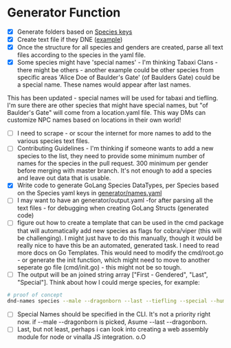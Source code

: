# Generator Function

 - [x] Generate folders based on [Species keys](https://github.com/audstanley/DnD-Name-Generator-Binary/blob/main/cmd/generator/names.yaml)
 - [x] Create text file if they DNE ([example](https://github.com/audstanley/DnD-Name-Generator-Binary/blob/main/cmd/generator/Aarakocra/Aarakocra-MaleFirst.txt))
 - [x] Once the structure for all species and genders are created, parse all text files according to the species in the yaml file.
 - [x] Some species might have 'special names' - I'm thinking Tabaxi Clans - there might be others - another example could be other species from specific areas 'Alice Doe of Baulder's Gate' (of Baulders Gate) could be a special name. These names would appear after last names.

This has been updated - special names will be used for tabaxi and tiefling. I'm sure there are other species that might have special names, but "of Baulder's Gate" will come from a location.yaml file. This way DMs can customize NPC names based on locations in their own world!

 - [ ] I need to scrape - or scour the internet for more names to add to the various species text files.
 - [ ] Contributing Guidelines - I'm thinking if someone wants to add a new species to the list, they need to provide some minimum number of names for the species in the pull request. 300 minimum per gender before merging with master branch. It's not enough to add a species and leave out data that is usable.
 - [x] Write code to generate GoLang Species DataTypes, per Species based on the Species yaml keys in [generator/names.yaml](https://github.com/audstanley/DnD-Name-Generator-Binary/blob/main/cmd/generator/names.yaml)
 - [ ] I may want to have an generator/output.yaml  -for after parsing all the text files - for debugging when creating GoLang Structs (generated code)
 - [ ] figure out how to create a template that can be used in the cmd package that will automatically add new species as flags for cobra/viper (this will be challenging). I might just have to do this manually, though it would be really nice to have this be an automated, generated task. I need to read more docs on Go Templates. This would need to modify the cmd/root.go - or generate the init function, which might need to move to another seperate go file (cmd/init.go) - this might not be so tough.
 - [ ] The output will be an joined string array ["First - Gendered", "Last", "Special"]. Think about how I could merge species, for example:

 ```bash
 # proof of concept
 dnd-names species --male --dragonborn --last --tiefling --special --human --number 20;
```

- [ ] Special Names should be specified in the CLI. It's not a priority right now. if --male --dragonborn is picked, Asume --last --dragonborn.
- [ ] Last, but not least, perhaps i can look into creating a web assembly module for node or vinalla JS integration. o.O